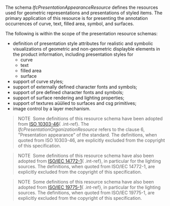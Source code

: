 ﻿The schema _IfcPresentationAppearanceResource_ defines the resources used for geometric representations and presentations of styled items. The primary application of this resource is for presenting the annotation occurrences of curve, text, filled area, symbol, and surfaces.

The following is within the scope of the presentation resource schemas:

* definition of presentation style attributes for realistic and symbolic visualizations of geometric and non-geometric displayble elements in the product information, including presentation styles for 
    * curve
    * text
    * filled area
    * surface 
* support of curve styles;
* support of externally defined character fonts and symbols;
* support of pre defined character fonts and symbols;
* support of surface rendering and lighting properties;
* support of textures aüülied to surfaces and csg primitives;
* image control by a layer mechanism.

> NOTE&nbsp; Some definitions of this resource schema have been adopted from [ISO 10303-46](../../bibliography.htm#iso-10303-46){ .int-ref}. The _IfcPresentationOrganizationResource_ refers to the clause 6, "Presentation appearance" of the standard. The definitions, when quoted from ISO 10303-46, are explicitly excluded from the copyright of this specification.

> NOTE&nbsp; Some definitions of this resource schema have also been adopted from [ISO/IEC 14772-1](../../bibliography.htm#IEC-14772-1){ .int-ref}, in particular for the lighting sources. The definitions, when quoted from ISO/IEC 14772-1, are explicitly excluded from the copyright of this specification.

> NOTE&nbsp; Some definitions of this resource schema have also been adopted from [ISO/IEC 19775-1](../../bibliography.htm#IEC-19775-1){ .int-ref}, in particular for the lighting sources. The definitions, when quoted from ISO/IEC 19775-1, are explicitly excluded from the copyright of this specification.
